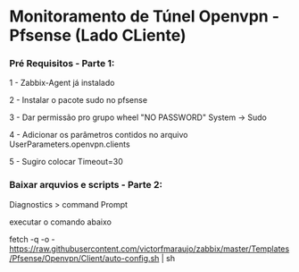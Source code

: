 # Monitoramento de Túnel Openvpn - Pfsense (Lado CLiente)


<h3>Pré Requisitos - Parte 1:</h3>

1 - Zabbix-Agent já instalado


2 - Instalar o pacote sudo no pfsense


3 - Dar permissão pro grupo wheel "NO PASSWORD" System -> Sudo


4 - Adicionar os parâmetros contidos no arquivo UserParameters.openvpn.clients


5 - Sugiro colocar Timeout=30


<h3>Baixar arquvios e scripts - Parte 2:</h3>

Diagnostics > command Prompt


executar o comando abaixo


fetch -q -o - https://raw.githubusercontent.com/victorfmaraujo/zabbix/master/Templates/Pfsense/Openvpn/Client/auto-config.sh | sh


